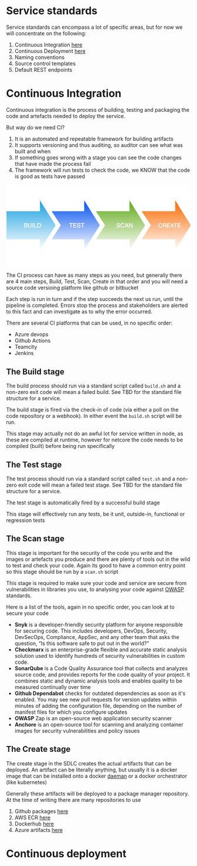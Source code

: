 # Service standards

Service standards can encompass a lot of specific areas, but for now we will concentrate
on the following:
1. Continuous Integration [here](#continuous-integration)
2. Continuous Deployment [here](#continuous-deployment)
3. Naming conventions
4. Source control templates 
5. Default REST endpoints

# Continuous Integration

Continuous integration is the process of building, testing and packaging the code
and artefacts needed to deploy the service.

But way do we need CI?

1. It is an automated and repeatable framework for building artifacts 
2. It supports versioning and thus auditing, so auditor can see what was built and when
3. If something goes wrong with a stage you can see the code changes that have
made the process fail
4. The framework will run tests to check the code, we KNOW that the code is good as tests have passed

![CI process](../../../assets/CI.png)

The CI process can have as many steps as you need, but generally there are 4
main steps, Build, Test, Scan, Create in that order and you will need a source code versioing
platform like github or bitbucket

Each step is run in turn and if the step succeeds the next us run, until the pipeline
is completed. Errors stop the process and stakeholders are alerted to this fact and
can investigate as to why the error occurred.

There are several CI platforms that can be used, in no specific order:
- Azure devops
- Github Actions
- Teamcity
- Jenkins

## The Build stage

The build process should run via a standard script called `build.sh` and a non-zero exit code
will mean a failed build. See TBD for the standard file structure for a service.

The build stage is fired via the check-in of code (via either a poll on the code
repository or a webhook). In either event the `build.sh` script will be run.

This stage may actually not do an awful lot for service written in node, as these are compiled 
at runtime, however for netcore the code needs to be compiled (built) before being run specifically

## The Test stage

The test process should run via a standard script called `test.sh` and a non-zero exit code
will mean a failed test stage. See TBD for the standard file structure for a service.

The test stage is automatically fired by a successful build stage

This stage will effectively run any tests, be it unit, outside-in, functional or regression tests

## The Scan stage

This stage is important for the security of the code you write and the images or artefacts you produce
and there are plenty of tools out in the wild to test and check your code.
Again its good to have a common entry point so this stage should be run by a `scan.sh` script

This stage is required to make sure your code and service are secure from vulnerabilities
in libraries you use, to analysing your code against [OWASP](https://owasp.org/www-project-top-ten/) standards. 

Here is a list of the tools, again in no specific order, you can look at to secure your code

- **Snyk** is a developer-friendly security platform for anyone responsible for securing code. This includes developers, DevOps, Security, DevSecOps, Compliance, AppSec, and any other team that asks the question, “Is this software safe to put out in the world?”
- **Checkmarx** is an enterprise-grade flexible and accurate static analysis solution used to identify hundreds of security vulnerabilities in custom code.
- **SonarQube** is a Code Quality Assurance tool that collects and analyzes source code, and provides reports for the code quality of your project. It combines static and dynamic analysis tools and enables quality to be measured continually over time
- **Github Dependabot** checks for outdated dependencies as soon as it's enabled. You may see new pull requests for version updates within minutes of adding the configuration file, depending on the number of manifest files for which you configure updates
- **OWASP** Zap is an open-source web application security scanner
- **Anchore** is an open-source tool for scanning and analyzing container images for security vulnerabilities and policy issues

## The Create stage

The create stage in the SDLC creates the actual artifacts that can be deployed. An 
artifact can be literally anything, but usually it is a docker image that can be 
installed onto a docker [daeman](https://dockerlabs.collabnix.com/beginners/components/daemon/#:~:text=The%20Docker%20daemon%20is%20a,on%20MacOS%20and%20Windows%20too.) or a docker orchestrator (like kubernetes)

Generally these artifacts will be deployed to a package manager repository. At the time 
of writing there are many repositories to use

1. Github packages [here](https://github.com/features/packages)
2. AWS ECR [here](https://aws.amazon.com/ecr/)
3. Dockerhub [here](https://hub.docker.com/)
4. Azure artifacts [here](https://azure.microsoft.com/en-us/services/devops/artifacts/)

# Continuous deployment

